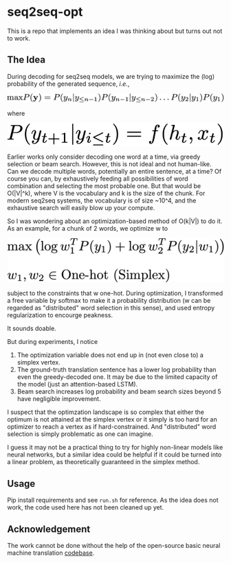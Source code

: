 # seq2seq-opt
This is a repo that implements an idea I was thinking about but turns out not to work.

## The Idea

During decoding for seq2seq models, we are trying to maximize the (log) probability of the generated sequence, *i.e.*,

![obj](./assets/obj.png)

where 

![prob_model](./assets/prob_model.png)

Earlier works only consider decoding one word at a time, via greedy selection or beam search. However, this is not ideal and not human-like. Can we decode multiple words, potentially an entire sentence, at a time? Of course you can, by exhaustively feeding all possibilities of word combination and selecting the most probable one. But that would be O(|V|^k), where V is the vocabulary and k is the size of the chunk. For modern seq2seq systems, the vocabulary is of size ~10^4, and the exhaustive search will easily blow up your compute. 

So I was wondering about an optimization-based method of O(k|V|) to do it. As an example, for a chunk of 2 words, we optimize w to

![opt](./assets/opt.png)

subject to the constraints that w one-hot. During optimization, I transformed a free variable by softmax to make it a probability distribution (w can be regarded as "distributed" word selection in this sense), and used entropy regularization to encourge peakness. 

It sounds doable.

But during experiments, I notice 
1. The optimization variable does not end up in (not even close to) a simplex vertex.
2. The ground-truth translation sentence has a lower log probability than even the greedy-decoded one. It may be due to the limited capacity of the model (just an attention-based LSTM).
3. Beam search increases log probability and beam search sizes beyond 5 have negligible improvement.

I suspect that the optimzation landscape is so complex that either the optimum is not attained at the simplex vertex or it simply is too hard for an optimizer to reach a vertex as if hard-constrained. And "distributed" word selection is simply problematic as one can imagine.

I guess it may not be a practical thing to try for highly non-linear models like neural networks, but a similar idea could be helpful if it could be turned into a linear problem, as theoretically guaranteed in the simplex method.

## Usage

Pip install requirements and see ```run.sh``` for reference. As the idea does not work, the code used here has not been cleaned up yet.

## Acknowledgement

The work cannot be done without the help of the open-source basic neural machine translation [codebase](https://github.com/pcyin/pytorch_basic_nmt).
